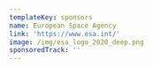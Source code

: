 ```yaml
---
templateKey: sponsors
name: European Space Agency
link: 'https://www.esa.int/'
image: /img/esa_logo_2020_deep.png
sponsoredTrack: ''
---
```


